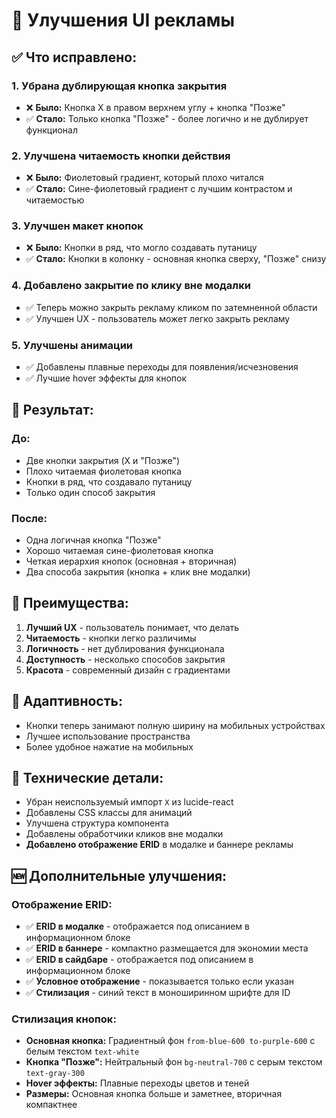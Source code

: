 # 🎨 Улучшения UI рекламы

## ✅ Что исправлено:

### 1. **Убрана дублирующая кнопка закрытия**
- ❌ **Было:** Кнопка X в правом верхнем углу + кнопка "Позже"
- ✅ **Стало:** Только кнопка "Позже" - более логично и не дублирует функционал

### 2. **Улучшена читаемость кнопки действия**
- ❌ **Было:** Фиолетовый градиент, который плохо читался
- ✅ **Стало:** Сине-фиолетовый градиент с лучшим контрастом и читаемостью

### 3. **Улучшен макет кнопок**
- ❌ **Было:** Кнопки в ряд, что могло создавать путаницу
- ✅ **Стало:** Кнопки в колонку - основная кнопка сверху, "Позже" снизу

### 4. **Добавлено закрытие по клику вне модалки**
- ✅ Теперь можно закрыть рекламу кликом по затемненной области
- ✅ Улучшен UX - пользователь может легко закрыть рекламу

### 5. **Улучшены анимации**
- ✅ Добавлены плавные переходы для появления/исчезновения
- ✅ Лучшие hover эффекты для кнопок

## 🎯 Результат:

### **До:**
- Две кнопки закрытия (X и "Позже")
- Плохо читаемая фиолетовая кнопка
- Кнопки в ряд, что создавало путаницу
- Только один способ закрытия

### **После:**
- Одна логичная кнопка "Позже"
- Хорошо читаемая сине-фиолетовая кнопка
- Четкая иерархия кнопок (основная + вторичная)
- Два способа закрытия (кнопка + клик вне модалки)

## 🚀 Преимущества:

1. **Лучший UX** - пользователь понимает, что делать
2. **Читаемость** - кнопки легко различимы
3. **Логичность** - нет дублирования функционала
4. **Доступность** - несколько способов закрытия
5. **Красота** - современный дизайн с градиентами

## 📱 Адаптивность:

- Кнопки теперь занимают полную ширину на мобильных устройствах
- Лучшее использование пространства
- Более удобное нажатие на мобильных

## 🔧 Технические детали:

- Убран неиспользуемый импорт `X` из lucide-react
- Добавлены CSS классы для анимаций
- Улучшена структура компонента
- Добавлены обработчики кликов вне модалки
- **Добавлено отображение ERID** в модалке и баннере рекламы

## 🆕 Дополнительные улучшения:

### **Отображение ERID:**
- ✅ **ERID в модалке** - отображается под описанием в информационном блоке
- ✅ **ERID в баннере** - компактно размещается для экономии места
- ✅ **ERID в сайдбаре** - отображается под описанием в информационном блоке
- ✅ **Условное отображение** - показывается только если указан
- ✅ **Стилизация** - синий текст в моноширинном шрифте для ID

### **Стилизация кнопок:**
- **Основная кнопка:** Градиентный фон `from-blue-600 to-purple-600` с белым текстом `text-white`
- **Кнопка "Позже":** Нейтральный фон `bg-neutral-700` с серым текстом `text-gray-300`
- **Hover эффекты:** Плавные переходы цветов и теней
- **Размеры:** Основная кнопка больше и заметнее, вторичная компактнее
